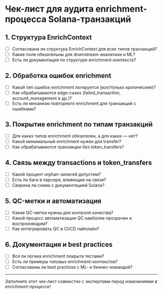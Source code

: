 # Чек-лист для аудита enrichment-процесса Solana-транзакций

## 1. Структура EnrichContext
- [ ] Согласована ли структура EnrichContext для всех типов транзакций?
- [ ] Какие поля обязательны для downstream-аналитики и ML?
- [ ] Есть ли документация по структуре enrichment-контекста?

## 2. Обработка ошибок enrichment
- [ ] Какой тип ошибок enrichment логируется (все/только критические)?
- [ ] Как обрабатываются edge-cases (failed_transaction, account_management и др.)?
- [ ] Есть ли механизм повторного enrichment для транзакций с ошибками?

## 3. Покрытие enrichment по типам транзакций
- [ ] Для каких типов enrichment обязателен, а для каких — нет?
- [ ] Какой минимальный enrichment нужен для transfer?
- [ ] Как обрабатываются транзакции без token_transfers?

## 4. Связь между transactions и token_transfers
- [ ] Какой процент orphan-записей допустим?
- [ ] Есть ли баги в парсере, влияющие на связи?
- [ ] Сверена ли схема с документацией Solana?

## 5. QC-метки и автоматизация
- [ ] Какие QC-метки нужны для контроля качества?
- [ ] Какой процесс автоматизации QC наиболее прозрачен и воспроизводим?
- [ ] Как интегрировать QC в CI/CD пайплайн?

## 6. Документация и best practices
- [ ] Вся ли логика enrichment покрыта тестами?
- [ ] Есть ли примеры типовых enrichment-контекстов?
- [ ] Согласованы ли best practices с ML- и бизнес-командой?

---
_Заполните этот чек-лист совместно с экспертами перед изменениями в enrichment-процессе!_ 